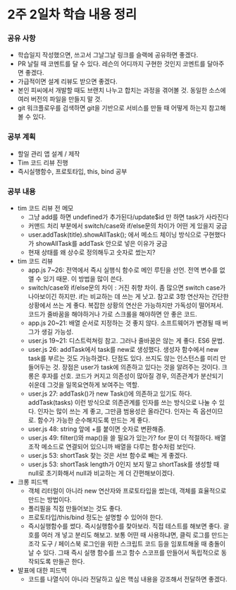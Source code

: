 # 2주 2일차 학습 내용 정리
### 공유 사항
- 학습일지 작성했으면, 쓰고서 그날그날 링크를 슬랙에 공유하면 좋겠다.
- PR 날릴 때 코멘트를 달 수 있다. 레슨의 어디까지 구현한 것인지 코멘트를 달아주면 좋겠다.
- 가급적이면 설계 리뷰도 받으면 좋겠다.
- 본인 피씨에서 개발할 때도 브랜치 나누고 합치는 과정을 겪어볼 것. 동일한 소스에 여러 버전의 파일을 만들지 말 것.
- git 워크플로우를 검색하면 git을 기반으로 서비스를 만들 때 어떻게 하는지 참고해볼 수 있다.
### 공부 계획
- 할일 관리 앱 설계 / 제작
- Tim 코드 리뷰 진행
- 즉시실행함수, 프로토타입, this, bind 공부
### 공부 내용
- tim 코드 리뷰 전 메모
  - 그냥 add를 하면 undefined가 추가된다/update$id 만 하면 task가 사라진다
  - 커맨드 처리 부분에서 switch/case와 if/else문의 차이가 어떤 게 있을지 궁금
  - user.addTask(title).showAllTask(); 에서 메소드 체이닝 방식으로 구현했다가 showAllTask를 addTask 안으로 넣은 이유가 궁금
  - 현재 상태를 왜 상수로 정의해두고 숫자로 썼는지?
- tim 코드 리뷰
  - app.js 7~26: 전역에서 즉시 실행식 함수로 메인 루틴을 선언. 전역 변수를 없앨 수 있기 때문. 이 방법을 많이 쓴다.
  - switch/case와 if/else문의 차이 : 거진 취향 차이. 좀 많으면 switch case가 나아보이긴 하지만. if는 비교하는 데 쓰는 게 낫고. 참고로 3항 연산자는 간단한 상황에서 쓰는 게 좋다. 복잡한 상황의 연산은 가능하지만 가독성이 떨어져서. 코드가 줄바꿈을 해야하거나 가로 스크롤을 해야하면 안 좋은 코드.
  - app.js 20~21: 배열 순서로 지정하는 것 좋지 않다. 소프트웨어가 변경될 때 버그가 생길 가능성. 
  - user.js 19~21: 디스트럭쳐링 참고. 그러나 줄바꿈은 않는 게 좋다. ES6 문법.
  - user.js 26: addTask에서 task를 new로 생성했다. 생성자 함수에서 new task를 부르는 것도 가능하겠다. 단점도 있다. 쓰지도 않는 인스턴스를 미리 만들어두는 것. 장점은 user가 task에 의존하고 있다는 것을 알려주는 것이다. 크롱은 후자를 선호. 코드가 커지고 의존성이 많아질 경우, 의존관계가 분산되기 쉬운데 그것을 일목요연하게 보여주는 역할.
  - user.js 27: addTask()가 new Task()에 의존하고 있기도 하다. addTask(tasks) 이런 방식으로 의존관계를 인자를 쓰는 방식으로 나눌 수 있다. 인자는 많이 쓰는 게 좋고, 그만큼 범용성은 올라간다. 인자는 즉 옵션이므로. 함수가 가능한 순수해지도록 만드는 게 좋다.
  - user.js 48: string 앞에 +를 붙이면 숫자로 변환해줌.
  - user.js 49: filter()와 map()을 쓸 필요가 있는가? for 문이 더 적절하다. 배열 조작 메소드로 연결되어 있으니까 배열을 다루는 함수처럼 보인다. 
  - user.js 53: shortTask 찾는 것은 서브 함수로 빼는 게 좋겠다.
  - user.js 53: shortTask length가 0인지 보지 말고 shortTask를 생성할 때 null로 초기화해서 null과 비교하는 게 더 간편해보이겠다.
- 크롱 피드백
  - 객체 리터럴이 아니라 new 연산자와 프로토타입을 썼는데, 객체를 효율적으로 만드는 방법이다.
  - 폴리필을 직접 만들어보는 것도 좋다.
  - 프로토타입/this/bind 정도는 설명할 수 있어야 한다.
  - 즉시실행함수를 썼다. 즉시실행함수를 찾아보라. 직접 테스트를 해보면 좋다. 괄호를 여러 개 넣고 분리도 해보고. 보통 어떤 때 사용하냐면, 클릭 로그를 만드는 조각 도구 / 페이스북 로그인을 위한 스크립트 코드 등을 임포트해올 때 충돌이 날 수 있다. 그때 즉시 실행 함수를 쓰고 함수 스코프를 만들어서 독립적으로 동작되도록 만들곤 한다.
- 발표에 대한 피드백
  - 코드를 나열식이 아니라 전달하고 싶은 핵심 내용을 강조해서 전달하면 좋겠다.